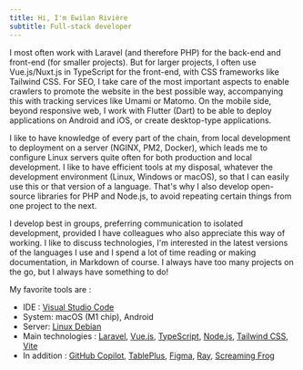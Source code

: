 ```yaml
---
title: Hi, I'm Ewilan Rivière
subtitle: Full-stack developer
---
```


I most often work with Laravel (and therefore PHP) for the back-end and front-end (for smaller projects). But for larger projects, I often use Vue.js/Nuxt.js in TypeScript for the front-end, with CSS frameworks like Tailwind CSS. For SEO, I take care of the most important aspects to enable crawlers to promote the website in the best possible way, accompanying this with tracking services like Umami or Matomo. On the mobile side, beyond responsive web, I work with Flutter (Dart) to be able to deploy applications on Android and iOS, or create desktop-type applications.

I like to have knowledge of every part of the chain, from local development to deployment on a server (NGINX, PM2, Docker), which leads me to configure Linux servers quite often for both production and local development. I like to have efficient tools at my disposal, whatever the development environment (Linux, Windows or macOS), so that I can easily use this or that version of a language. That's why I also develop open-source libraries for PHP and Node.js, to avoid repeating certain things from one project to the next.

I develop best in groups, preferring communication to isolated development, provided I have colleagues who also appreciate this way of working. I like to discuss technologies, I'm interested in the latest versions of the languages I use and I spend a lot of time reading or making documentation, in Markdown of course. I always have too many projects on the go, but I always have something to do!

My favorite tools are :

- IDE : [Visual Studio Code](https://code.visualstudio.com/)
- System: macOS (M1 chip), Android
- Server: [Linux Debian](https://www.debian.org/)
- Main technologies : [Laravel](https://laravel.com/), [Vue.js](https://vuejs.org/), [TypeScript](https://www.typescriptlang.org/), [Node.js](https://nodejs.org/en), [Tailwind CSS](https://tailwindcss.com/), [Vite](https://vitejs.dev/)
- In addition : [GitHub Copilot](https://github.com/features/copilot), [TablePlus](https://tableplus.com/), [Figma](https://www.figma.com/), [Ray](https://myray.app/), [Screaming Frog](https://www.screamingfrog.co.uk)
